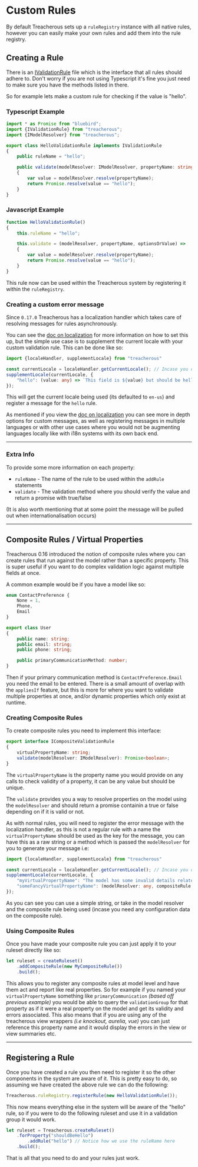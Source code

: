 # Custom Rules

By default Treacherous sets up a `ruleRegistry` instance with all native rules, however you can easily make 
your own rules and add them into the rule registry.

## Creating a Rule

There is an [IValidationRule](../src/rules/ivalidation-rule.ts) file which is the interface that all rules 
should adhere to. Don't worry if you are not using Typescript it's fine you just need to make sure you have the 
methods listed in there.

So for example lets make a custom rule for checking if the value is "hello".

### Typescript Example
```typescript
import * as Promise from "bluebird";
import {IValidationRule} from "treacherous";
import {IModelResolver} from "treacherous";

export class HelloValidationRule implements IValidationRule
{
    public ruleName = "hello";

    public validate(modelResolver: IModelResolver, propertyName: string, optionsOrValue: any): Promise<boolean>
    { 
        var value = modelResolver.resolve(propertyName);
        return Promise.resolve(value == "hello"); 
    }
}
```

### Javascript Example
```js
function HelloValidationRule()
{
    this.ruleName = "hello";

    this.validate = (modelResolver, propertyName, optionsOrValue) =>
    {
        var value = modelResolver.resolve(propertyName);
        return Promise.resolve(value == "hello"); 
    }
}
```

This rule now can be used within the Treacherous system by registering it within the `ruleRegistry`.

### Creating a custom error message

Since `0.17.0` Treacherous has a localization handler which takes care of resolving messages for rules asynchronously.

You can see the [doc on localization](./localization.md) for more information on how to set this up, but the simple use case is to supplement the current locale with your custom validation rule. This can be done like so:

```ts
import {localeHandler, supplementLocale} from "treacherous"

const currentLocale = localeHandler.getCurrentLocale(); // Incase you dont know what you are using, which is en-us by default
supplementLocale(currentLocale, {
    "hello": (value: any) => `This field is ${value} but should be hello`
});
```

This will get the current locale being used (its defaulted to `en-us`) and register a message for the `hello` rule.

As mentioned if you view the [doc on localization](./localization.md) you can see more in depth options for custom messages, as well as registering messages in multiple languages or with other use cases where you would not be augmenting languages locally like with i18n systems with its own back end.

---

### Extra Info

To provide some more information on each property:

* `ruleName`    - The name of the rule to be used within the `addRule` statements
* `validate`    - The validation method where you should verify the value and return a promise with true/false

(It is also worth mentioning that at some point the message will be pulled out when internationalisation occurs)

---

## Composite Rules / Virtual Properties

Treacherous 0.16 introduced the notion of composite rules where you can create rules that run against the model rather than a specific property. This is super useful if you want to do complex validation logic against multiple fields at once. 

A common example would be if you have a model like so:

```typescript
enum ContactPreference {
    None = 1,
    Phone,
    Email    
}

export class User
{
    public name: string;
    public email: string;
    public phone: string;

    public primaryCommunicationMethod: number;
}
```

Then if your primary communication method is `ContactPreference.Email` you need the email to be entered. There is a small amount of overlap with the `appliesIf` feature, but this is more for where you want to validate multiple properties at once, and/or dynamic properties which only exist at runtime.

### Creating Composite Rules

To create composite rules you need to implement this interface:

```typescript
export interface ICompositeValidationRule
{
    virtualPropertyName: string;
    validate(modelResolver: IModelResolver): Promise<boolean>;
}
```

The `virtualPropertyName` is the property name you would provide on any calls to check validity of a property, it can be any value but should be unique.

The `validate` provides you a way to resolve properties on the model using the `modelResolver` and should return a promise containin a true or false depending on if it is valid or not.

As with normal rules, you will need to register the error message with the localization handler, as this is not a regular rule with a name the `virtualPropertyName` should be used as the key for the message, you can have this as a raw string or a method which is passed the `modelResolver` for you to generate your message i.e:

```ts
import {localeHandler, supplementLocale} from "treacherous"

const currentLocale = localeHandler.getCurrentLocale(); // Incase you dont know what you are using, which is en-us by default
supplementLocale(currentLocale, {
    "myVirtualPropertyName": "The model has some invalid details related to ...",
    "someFancyVirtualPropertyName": (modelResolver: any, compositeRule: any) => { /*...*/ }
});
```

As you can see you can use a simple string, or take in the model resolver and the composite rule being used (incase you need any configuration data on the composite rule).

### Using Composite Rules

Once you have made your composite rule you can just apply it to your ruleset directly like so:

```js
let ruleset = createRuleset()
    .addCompositeRule(new MyCompositeRule())
    .build();
```

This allows you to register any composite rules at model level and have them act and report like real properties. So for example if you named your `virtualPropertyName` something like `primaryCommunication` *(based off previous example)* you would be able to query the `validationGroup` for that property as if it were a real property on the model and get its validity and errors associated. This also means that if you are using any of the treacherous view wrappers *(i.e knockout, aurelia, vue)* you can just reference this property name and it would display the errors in the view or view summaries etc.

---

## Registering a Rule

Once you have created a rule you then need to register it so the other components in the system are aware 
of it. This is pretty easy to do, so assuming we have created the above rule we can do the following:

```js
Treacherous.ruleRegistry.registerRule(new HelloValidationRule());
```

This now means everything else in the system will be aware of the "hello" rule, so if you were to do the 
following ruleset and use it in a validation group it would work.

```js
let ruleset = Treacherous.createRuleset()
    .forProperty("shouldBeHello")
        .addRule("hello") // Notice how we use the ruleName here
    .build();
```

That is all that you need to do and your rules just work.